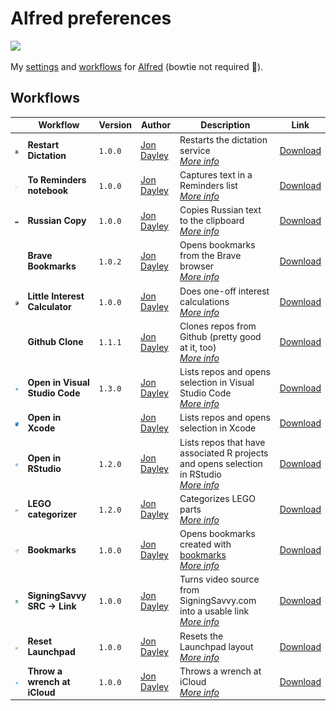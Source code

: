 # Alfred preferences

![](https://img.shields.io/github/v/release/cadnza/Alfred.alfredpreferences)

My [settings](https://www.alfredapp.com/help/advanced/) and [workflows](https://www.alfredapp.com/workflows/) for [Alfred](https://www.alfredapp.com/) (bowtie not required 🎩).

## Workflows

|                                                                               | Workflow                       | Version | Author                                      | Description                                                                                                                             | Link                                                                    |
| ----------------------------------------------------------------------------- | ------------------------------ | ------- | ------------------------------------------- | --------------------------------------------------------------------------------------------------------------------------------------- | ----------------------------------------------------------------------- |
| <img src="images/com.cadnza.alfredRestartDictation.png" width="100"></img>    | **Restart Dictation**          | `1.0.0` | [Jon Dayley](https://github.com/cadnza)     | Restarts the dictation service<br/>[_More info_](details/com.cadnza.alfredRestartDictation.md)                                          | [Download](exports/com.cadnza.alfredRestartDictation.alfredworkflow)    |
| <img src="images/com.cadnza.alfredToRemindersNotebook.png" width="100"></img> | **To Reminders notebook**      | `1.0.0` | [Jon Dayley](https://github.com/cadnza)     | Captures text in a Reminders list<br/>[_More info_](details/com.cadnza.alfredToRemindersNotebook.md)                                    | [Download](exports/com.cadnza.alfredToRemindersNotebook.alfredworkflow) |
| <img src="images/com.cadnza.russianCopy.png" width="100"></img>               | **Russian Copy**               | `1.0.0` | [Jon Dayley](https://www.github.com/cadnza) | Copies Russian text to the clipboard<br/>[_More info_](details/com.cadnza.russianCopy.md)                                               | [Download](exports/com.cadnza.russianCopy.alfredworkflow)               |
|                                                                               | **Brave Bookmarks**            | `1.0.2` | [Jon Dayley](https://github.com/cadnza)     | Opens bookmarks from the Brave browser<br/>[_More info_](details/com.cadnza.alfredBraveBookmarks.md)                                    | [Download](exports/com.cadnza.alfredBraveBookmarks.alfredworkflow)      |
| <img src="images/com.cadnza.littleinterestcalculator.png" width="100"></img>  | **Little Interest Calculator** | `1.0.0` | [Jon Dayley](https://github.com/cadnza)     | Does one-off interest calculations<br/>[_More info_](details/com.cadnza.littleinterestcalculator.md)                                    | [Download](exports/com.cadnza.littleinterestcalculator.alfredworkflow)  |
| <img src="images/com.cadnza.githubclone.png" width="100"></img>               | **Github Clone**               | `1.1.1` | [Jon Dayley](https://github.com/cadnza)     | Clones repos from Github (pretty good at it, too)<br/>[_More info_](details/com.cadnza.githubclone.md)                                  | [Download](exports/com.cadnza.githubclone.alfredworkflow)               |
| <img src="images/com.cadnza.alfredOpenInVScode.png" width="100"></img>        | **Open in Visual Studio Code** | `1.3.0` | [Jon Dayley](https://github.com/cadnza)     | Lists repos and opens selection in Visual Studio Code<br/>[_More info_](details/com.cadnza.alfredOpenInVScode.md)                       | [Download](exports/com.cadnza.alfredOpenInVScode.alfredworkflow)        |
| <img src="images/com.cadnza.alfredOpenInXcode.png" width="100"></img>         | **Open in Xcode**              |         | [Jon Dayley](https://github.com/cadnza)     | Lists repos and opens selection in Xcode                                                                                                | [Download](exports/com.cadnza.alfredOpenInXcode.alfredworkflow)         |
| <img src="images/com.cadnza.alfredOpenInRStudio.png" width="100"></img>       | **Open in RStudio**            | `1.2.0` | [Jon Dayley](https://github.com/cadnza)     | Lists repos that have associated R projects and opens selection in RStudio<br/>[_More info_](details/com.cadnza.alfredOpenInRStudio.md) | [Download](exports/com.cadnza.alfredOpenInRStudio.alfredworkflow)       |
| <img src="images/com.cadnza.alfredLegoCategorizer.png" width="100"></img>     | **LEGO categorizer**           | `1.2.0` | [Jon Dayley](https://github.com/cadnza)     | Categorizes LEGO parts<br/>[_More info_](details/com.cadnza.alfredLegoCategorizer.md)                                                   | [Download](exports/com.cadnza.alfredLegoCategorizer.alfredworkflow)     |
| <img src="images/com.cadnza.alfredBookmarks.png" width="100"></img>           | **Bookmarks**                  | `1.0.0` | [Jon Dayley](https://github.com/cadnza)     | Opens bookmarks created with [bookmarks](github.com/cadnza/bookmarks)<br/>[_More info_](details/com.cadnza.alfredBookmarks.md)          | [Download](exports/com.cadnza.alfredBookmarks.alfredworkflow)           |
| <img src="images/com.cadnza.alfredSigningSavvyToLink.png" width="100"></img>  | **SigningSavvy SRC → Link**    | `1.0.0` | [Jon Dayley](https://github.com/cadnza)     | Turns video source from SigningSavvy.com into a usable link<br/>[_More info_](details/com.cadnza.alfredSigningSavvyToLink.md)           | [Download](exports/com.cadnza.alfredSigningSavvyToLink.alfredworkflow)  |
| <img src="images/com.cadnza.alfredResetLaunchpad.png" width="100"></img>      | **Reset Launchpad**            | `1.0.0` | [Jon Dayley](https://github.com/cadnza)     | Resets the Launchpad layout<br/>[_More info_](details/com.cadnza.alfredResetLaunchpad.md)                                               | [Download](exports/com.cadnza.alfredResetLaunchpad.alfredworkflow)      |
| <img src="images/com.cadnza.alfredThrowWrenchAtiCloud.png" width="100"></img> | **Throw a wrench at iCloud**   | `1.0.0` | [Jon Dayley](https://github.com/cadnza)     | Throws a wrench at iCloud<br/>[_More info_](details/com.cadnza.alfredThrowWrenchAtiCloud.md)                                            | [Download](exports/com.cadnza.alfredThrowWrenchAtiCloud.alfredworkflow) |
